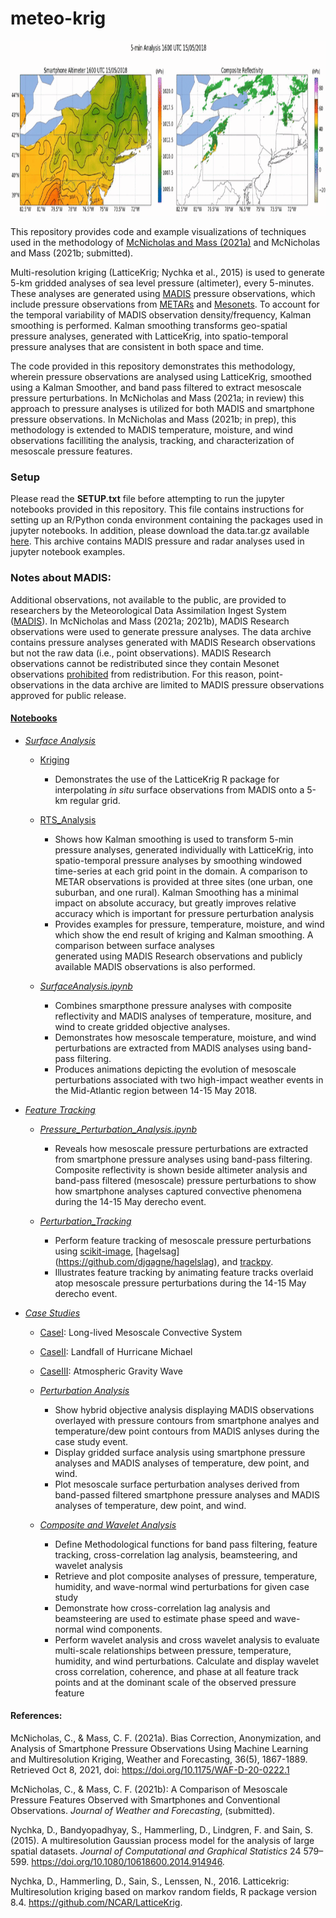 # meteo-krig


<img width="1680" height="280" src="Plots/20180515/kfalts_20180515.gif">

This repository provides code and example visualizations of techniques used in the methodology of [McNicholas and Mass (2021a)](https://doi.org/10.1175/WAF-D-20-0222.1) and McNicholas and Mass (2021b; submitted). 

Multi-resolution kriging (LatticeKrig; Nychka et al., 2015) is used to generate 5-km gridded analyses of sea level pressure (altimeter), every 5-minutes. These analyses are generated using [MADIS](https://madis.ncep.noaa.gov/madis_sfc.shtml) pressure observations, which include pressure observations from [METARs](https://madis.ncep.noaa.gov/madis_metar.shtml) and [Mesonets](https://madis.ncep.noaa.gov/madis_mesonet.shtml). To account for the temporal variability of MADIS observation density/frequency, Kalman smoothing is performed. Kalman smoothing transforms geo-spatial pressure analyses, generated with LatticeKrig, into spatio-temporal pressure analyses that are consistent in both space and time. 

The code provided in this repository demonstrates this methodology, wherein pressure observations are analysed using LatticeKrig, smoothed using a Kalman Smoother, and band pass filtered to extract mesoscale pressure perturbations. In McNicholas and Mass (2021a; in review) this approach to pressure analyses is utilized for both MADIS and smartphone pressure observations. In McNicholas and Mass (2021b; in prep), this methodology is extended to MADIS temperature, moisture, and wind observations facilliting the analysis, tracking, and characterization of mesoscale pressure features. 

### Setup

Please read the **SETUP.txt** file before attempting to run the jupyter notebooks provided in this repository. This file contains
instructions for setting up an R/Python conda environment containing the packages used in jupyter notebooks. In addition, please download the data.tar.gz available [here](https://drive.google.com/file/d/1q418t9YtHSTO01FbQH-eCprvaReaf2XU/view?usp=sharing). This archive contains MADIS pressure and radar analyses used in jupyter notebook examples.

### Notes about MADIS:
Additional observations, not available to the public, are provided to researchers by the Meteorological Data Assimilation Ingest System ([MADIS](https://madis.ncep.noaa.gov/)). In McNicholas and Mass (2021a; 2021b), MADIS Research observations were used to generate pressure analyses. The data archive contains pressure analyses generated with MADIS Research observations but not the raw data (i.e., point observations). MADIS Research observations cannot be redistributed since they contain Mesonet observations [prohibited](https://madis.ncep.noaa.gov/madis_restrictions.shtml) from redistribution. For this reason, point-observations in the data archive are limited to MADIS pressure observations approved for public release.

#### [Notebooks](https://nbviewer.jupyter.org/github/cmac994/meteo-krig/tree/master/notebooks/)

- [*Surface Analysis*](https://nbviewer.jupyter.org/github/cmac994/meteo-krig/tree/master/notebooks/SurfaceAnalysis/)
   - [Kriging](https://nbviewer.jupyter.org/github/cmac994/meteo-krig/tree/master/notebooks/SurfaceAnalysis/Kriging/)   
      - Demonstrates the use of the LatticeKrig R package for interpolating *in situ* surface observations from MADIS onto a 5-km regular grid.

   - [RTS_Analysis](https://nbviewer.jupyter.org/github/cmac994/meteo-krig/tree/master/notebooks/SurfaceAnalysis/RTS_Analysis/)
      - Shows how Kalman smoothing is used to transform 5-min pressure analyses, generated individually with LatticeKrig, into 
      spatio-temporal pressure analyses by smoothing windowed time-series at each grid point in the domain.
      A comparison to METAR observations is provided at three sites (one urban, one suburban, and one rural).
      Kalman Smoothing has a minimal impact on absolute accuracy, but greatly improves relative accuracy which is important for pressure perturbation analysis
      - Provides examples for pressure, temperature, moisture, and wind which show the end result of kriging and Kalman smoothing. A comparison between surface analyses   
      generated using MADIS Research observations and publicly available MADIS observations is also performed.

   - [*SurfaceAnalysis.ipynb*](https://nbviewer.jupyter.org/github/cmac994/meteo-krig/blob/master/notebooks/SurfaceAnalysis/Surface_Analysis.ipynb)
      -  Combines smarpthone pressure analyses with composite reflectivity and MADIS analyses of temperature, mositure, and wind to create gridded objective analyses.
      -  Demonstrates how mesoscale temperature, moisture, and wind perturbations are extracted from MADIS analyses using band-pass filtering. 
      -  Produces animations depicting the evolution of mesoscale perturbations associated with two high-impact weather events in the Mid-Atlantic region between 14-15 May 2018.

- [*Feature Tracking*](https://nbviewer.jupyter.org/github/cmac994/meteo-krig/tree/master/notebooks/FeatureTracking/)
   - [*Pressure_Perturbation_Analysis.ipynb*](https://nbviewer.jupyter.org/github/cmac994/meteo-krig/blob/master/notebooks/FeatureTracking/Pressure_Perturbation_Analysis.ipynb)
      - Reveals how mesoscale pressure perturbations are extracted from smartphone pressure analyses using band-pass filtering. Composite reflectivity is shown beside 
      altimeter analysis and band-pass filtered (mesoscale) pressure perturbations to show how smartphone analyses captured convective phenomena during the 14-15 May derecho 
      event.

   - [*Perturbation_Tracking*](https://nbviewer.jupyter.org/github/cmac994/meteo-krig/blob/master/notebooks/FeatureTracking/Perturbation_Tracking.ipynb)   
      - Perform feature tracking of mesoscale pressure perturbations using [scikit-image](https://github.com/scikit-image/scikit-image), [hagelsag]
      (https://github.com/djgagne/hagelslag), and [trackpy](https://github.com/soft-matter/trackpy).
      - Illustrates feature tracking by animating feature tracks overlaid atop mesoscale pressure perturbations during the 14-15 May derecho event.

- [*Case Studies*](https://nbviewer.jupyter.org/github/cmac994/meteo-krig/tree/master/notebooks/CaseStudies/)
   - [CaseI](https://nbviewer.jupyter.org/github/cmac994/meteo-krig/tree/master/notebooks/CaseStudies/CaseI/): Long-lived Mesoscale Convective System 
   - [CaseII](https://nbviewer.jupyter.org/github/cmac994/meteo-krig/tree/master/notebooks/CaseStudies/CaseII/): Landfall of Hurricane Michael
   - [CaseIII](https://nbviewer.jupyter.org/github/cmac994/meteo-krig/tree/master/notebooks/CaseStudies/CaseIII/): Atmospheric Gravity Wave
  
   - [*Perturbation Analysis*](https://nbviewer.jupyter.org/github/cmac994/meteo-krig/blob/master/notebooks/CaseStudies/CaseI/CaseI_MCS_Perturbation_Analysis.ipynb)
      - Show hybrid objective analysis displaying MADIS observations overlayed with pressure contours from smartphone analyes and temperature/dew point contours from MADIS 
      anlyses during the case study event.
      - Display gridded surface analysis using smartphone pressure analyses and MADIS analyses of temperature, dew point, and wind.
      - Plot mesoscale surface perturbation analyses derived from band-passed filtered smartphone pressure analyses and MADIS analyses of temperature, dew point, and wind.

   - [*Composite and Wavelet Analysis*](https://nbviewer.jupyter.org/github/cmac994/meteo-krig/blob/master/notebooks/CaseStudies/CaseI/CaseI_MCS_Composite_and_Wavelet_Analysis.ipynb)
      - Define Methodological functions for band pass filtering, feature tracking, cross-correlation lag analysis, beamsteering, and wavelet analysis
      - Retrieve and plot composite analyses of pressure, temperature, humidity, and wave-normal wind perturbations for given case study
      - Demonstrate how cross-correlation lag analysis and beamsteering are used to estimate phase speed and wave-normal wind components.
      - Perform wavelet analysis and cross wavelet analysis to evaluate multi-scale relationships between pressure, temperature, humidity, and wind perturbations. Calculate and 
      display wavelet cross correlation, coherence, and phase at all feature track points and at the dominant scale of the observed pressure feature

#### References:

McNicholas, C., & Mass, C. F. (2021a). Bias Correction, Anonymization, and Analysis of Smartphone Pressure Observations Using Machine Learning and Multiresolution Kriging, Weather and Forecasting, 36(5), 1867-1889. Retrieved Oct 8, 2021, doi: https://doi.org/10.1175/WAF-D-20-0222.1

McNicholas, C., & Mass, C. F. (2021b): A Comparison of Mesoscale Pressure Features Observed with Smartphones and Conventional Observations. *Journal of Weather and Forecasting*, (submitted).

Nychka, D., Bandyopadhyay, S., Hammerling, D., Lindgren, F. and Sain, S. (2015). A multiresolution Gaussian process model for the analysis of large spatial datasets. *Journal of Computational and Graphical Statistics* 24 579–599. https://doi.org/10.1080/10618600.2014.914946.

Nychka, D., Hammerling, D., Sain, S., Lenssen, N., 2016. Latticekrig: Multiresolution kriging based on markov random fields, R package version 8.4. https://github.com/NCAR/LatticeKrig.

